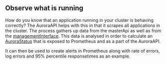 ## Observe what is running

How do you know that an application running in your cluster is behaving correctly? The AuroraAPI helps with this in that it scrapes all applications in the cluster. The process
gathers up data from the masterApi as well as from the [managementInterface](#). This data is analysed in order to calculate an [AuroraStatus](#) that is exposed to Prometheus and as a part of the AuroraAPI.

It can then be used to create alerts in Prometheus along with rate of errors, log errors and 95% percentile responsetimes as an example.
